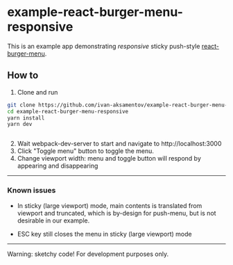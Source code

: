 # example-react-burger-menu-responsive


This is an example app demonstrating *responsive* sticky push-style [react-burger-menu](https://github.com/negomi/react-burger-menu).

## How to

 1. Clone and run

```bash
git clone https://github.com/ivan-aksamentov/example-react-burger-menu-responsive
cd example-react-burger-menu-responsive
yarn install
yarn dev



```

2. Wait webpack-dev-server to start and navigate to http://localhost:3000
3. Click "Toggle menu" button to toggle the menu.
4. Change viewport width: menu and toggle button will respond by appearing and disappearing

---

### Known issues

 - In sticky (large viewport) mode, main contents is translated from viewport and truncated, which is by-design for push-menu, but is not desirable in our example.

 - ESC key still closes the menu in sticky (large viewport) mode

---

Warning: sketchy code! For development purposes only.
